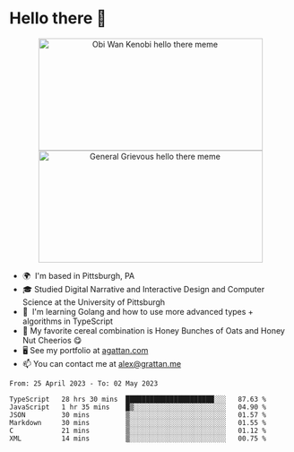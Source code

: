 <!--
**GameDog9988/GameDog9988** is a ✨ _special_ ✨ repository because its `README.md` (this file) appears on your GitHub profile.

Here are some ideas to get you started:

- 🔭 I’m currently working on ...
- 🌱 I’m currently learning ...
- 👯 I’m looking to collaborate on ...
- 🤔 I’m looking for help with ...
- 💬 Ask me about ...
- 📫 How to reach me: ...
- 😄 Pronouns: ...
- ⚡ Fun fact: ...
-->



Hello there 👋
==================================

<a href="https://youtu.be/rEq1Z0bjdwc">
<p align="center">
<img src="https://user-images.githubusercontent.com/51346343/201241572-d3b30f79-b340-4de1-9d24-6adc9035fce1.png" alt="Obi Wan Kenobi hello there meme" width=400 height=200 style="object-fit:contain" />
<img src="https://user-images.githubusercontent.com/51346343/201242896-c71a6026-48b4-4407-8cb4-988030f7b59a.png" alt="General Grievous hello there meme" width=400 height=200 style="object-fit:contain" />
</p>
</a>

- 🌍  I'm based in Pittsburgh, PA
- 🎓  Studied Digital Narrative and Interactive Design and Computer Science at the University of Pittsburgh
- 🌱  I'm learning Golang and how to use more advanced types + algorithms in TypeScript
- 🥣  My favorite cereal combination is Honey Bunches of Oats and Honey Nut Cheerios 😋
- 🖥️  See my portfolio at [agattan.com](http://agrattan.com/)
- 📫  You can contact me at [alex@grattan.me](mailto:alex@grattan.me)

<!--START_SECTION:waka-->

```text
From: 25 April 2023 - To: 02 May 2023

TypeScript   28 hrs 30 mins  ██████████████████████░░░   87.63 %
JavaScript   1 hr 35 mins    █▒░░░░░░░░░░░░░░░░░░░░░░░   04.90 %
JSON         30 mins         ▒░░░░░░░░░░░░░░░░░░░░░░░░   01.57 %
Markdown     30 mins         ▒░░░░░░░░░░░░░░░░░░░░░░░░   01.55 %
C            21 mins         ▒░░░░░░░░░░░░░░░░░░░░░░░░   01.12 %
XML          14 mins         ▒░░░░░░░░░░░░░░░░░░░░░░░░   00.75 %
```

<!--END_SECTION:waka-->
